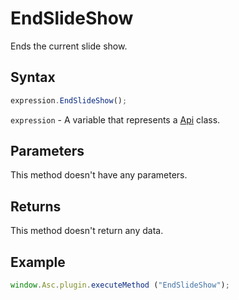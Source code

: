 # EndSlideShow

Ends the current slide show.

## Syntax

```javascript
expression.EndSlideShow();
```

`expression` - A variable that represents a [Api](Methods.md) class.

## Parameters

This method doesn't have any parameters.

## Returns

This method doesn't return any data.

## Example

```javascript
window.Asc.plugin.executeMethod ("EndSlideShow");
```
